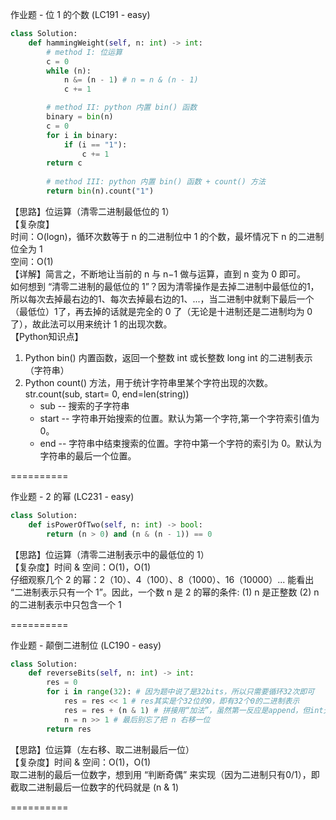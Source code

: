 作业题 - 位 1 的个数 (LC191 - easy)  
```python
class Solution:
    def hammingWeight(self, n: int) -> int:
        # method I: 位运算
        c = 0
        while (n):
            n &= (n - 1) # n = n & (n - 1)
            c += 1

        # method II: python 内置 bin() 函数
        binary = bin(n)
        c = 0
        for i in binary:
            if (i == "1"):
                c += 1
        return c
        
        # method III: python 内置 bin() 函数 + count() 方法
        return bin(n).count("1")
```
【思路】位运算（清零二进制最低位的 1）  
【复杂度】  
时间：O(logn)，循环次数等于 n 的二进制位中 1 的个数，最坏情况下 n 的二进制位全为 1   
空间：O(1)  
【详解】简言之，不断地让当前的 n 与 n−1 做与运算，直到 n 变为 0 即可。  
如何想到 “清零二进制的最低位的 1”？因为清零操作是去掉二进制中最低位的1，所以每次去掉最右边的1、每次去掉最右边的1、...，当二进制中就剩下最后一个（最低位）1了，再去掉的话就是完全的 0 了（无论是十进制还是二进制均为 0 了），故此法可以用来统计 1 的出现次数。  
【Python知识点】  
1. Python bin() 内置函数，返回一个整数 int 或长整数 long int 的二进制表示（字符串）  
2. Python count() 方法，用于统计字符串里某个字符出现的次数。  
    str.count(sub, start= 0, end=len(string))  
    - sub -- 搜索的子字符串  
    - start -- 字符串开始搜索的位置。默认为第一个字符,第一个字符索引值为 0。  
    - end -- 字符串中结束搜索的位置。字符中第一个字符的索引为 0。默认为字符串的最后一个位置。  

==========  

作业题 - 2 的幂 (LC231 - easy)  
```python
class Solution:
    def isPowerOfTwo(self, n: int) -> bool:
        return (n > 0) and (n & (n - 1)) == 0
```
【思路】位运算（清零二进制表示中的最低位的 1）  
【复杂度】时间 & 空间：O(1)，O(1)  
仔细观察几个 2 的幂：2（10）、4（100）、8（1000）、16（10000）... 能看出 “二进制表示只有一个 1”。因此，一个数 n 是 2 的幂的条件: (1) n 是正整数 (2) n 的二进制表示中只包含一个 1  

==========  

作业题 - 颠倒二进制位 (LC190 - easy)
```python
class Solution:
    def reverseBits(self, n: int) -> int:
        res = 0
        for i in range(32): # 因为题中说了是32bits，所以只需要循环32次即可
            res = res << 1 # res其实是个32位的0，即有32个0的二进制表示
            res = res + (n & 1) # 拼接用“加法”，虽然第一反应是append，但int无法做到
            n = n >> 1 # 最后别忘了把 n 右移一位
        return res
```
【思路】位运算（左右移、取二进制最后一位）  
【复杂度】时间 & 空间：O(1)，O(1)  
取二进制的最后一位数字，想到用 “判断奇偶” 来实现（因为二进制只有0/1），即截取二进制最后一位数字的代码就是 (n & 1)  

==========  

